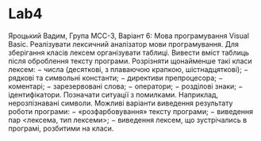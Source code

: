 # Lab4
Яроцький Вадим, Група МСС-3, Варіант 6: Мова програмування Visual Basic.
Реалізувати лексичний аналізатор мови програмування. Для зберігання класів
лексем організувати таблиці. Вивести вміст таблиць після оброблення тексту
програми.
Розрізняти щонайменше такі класи лексем:
− числа (десяткові, з плаваючою крапкою, шістнадцяткові);
− рядкові та символьні константи;
− директиви препроцесора;
− коментарі;
− зарезервовані слова;
− оператори;
− розділові знаки;
− ідентифікатори.
Позначати ситуації з помилками. Наприклад, нерозпізнавані символи.
Можливі варіанти виведення результату роботи програми:
− «розфарбовування» тексту програми;
− виведення пар <лексема, тип лексеми>;
− виведення лексем, що зустрічались в програмі, розбитими на класи.
